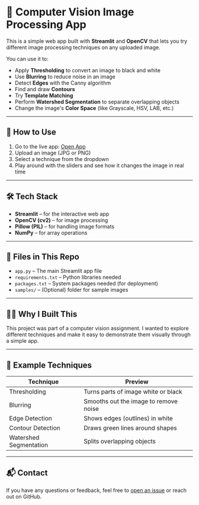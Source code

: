 # 🧠 Computer Vision Image Processing App

This is a simple web app built with **Streamlit** and **OpenCV** that lets you try different image processing techniques on any uploaded image.

You can use it to:
- Apply **Thresholding** to convert an image to black and white
- Use **Blurring** to reduce noise in an image
- Detect **Edges** with the Canny algorithm
- Find and draw **Contours**
- Try **Template Matching**
- Perform **Watershed Segmentation** to separate overlapping objects
- Change the image's **Color Space** (like Grayscale, HSV, LAB, etc.)

---

## 🚀 How to Use

1. Go to the live app: [Open App](https://computer-vision-image-process-jp9gp7dufkdsxna4pbn9yp.streamlit.app/)
2. Upload an image (JPG or PNG)
3. Select a technique from the dropdown
4. Play around with the sliders and see how it changes the image in real time

---

## 🛠️ Tech Stack

- **Streamlit** – for the interactive web app
- **OpenCV (cv2)** – for image processing
- **Pillow (PIL)** – for handling image formats
- **NumPy** – for array operations

---

## 📁 Files in This Repo

- `app.py` – The main Streamlit app file
- `requirements.txt` – Python libraries needed
- `packages.txt` – System packages needed (for deployment)
- `samples/` – (Optional) folder for sample images

---

## 🙋‍♂️ Why I Built This

This project was part of a computer vision assignment. I wanted to explore different techniques and make it easy to demonstrate them visually through a simple app.

---

## 📸 Example Techniques

| Technique           | Preview |
|---------------------|---------|
| Thresholding        | Turns parts of image white or black |
| Blurring            | Smooths out the image to remove noise |
| Edge Detection      | Shows edges (outlines) in white |
| Contour Detection   | Draws green lines around shapes |
| Watershed Segmentation | Splits overlapping objects |

---

## 📬 Contact

If you have any questions or feedback, feel free to [open an issue](https://github.com/Limahcode/computer-vision-image-process/issues) or reach out on GitHub.

